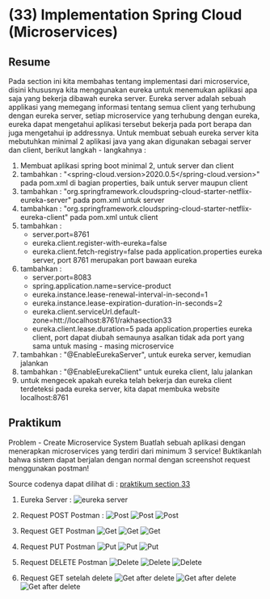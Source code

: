 # **(33) Implementation Spring Cloud (Microservices)**

## **Resume**
Pada section ini kita membahas tentang implementasi dari microservice, disini khususnya kita menggunakan eureka untuk menemukan aplikasi apa saja yang bekerja dibawah eureka server.
Eureka server adalah sebuah applikasi yang memegang informasi tentang semua client yang terhubung dengan eureka server, setiap microservice yang terhubung dengan eureka, eureka dapat mengetahui aplikasi tersebut bekerja pada port berapa dan juga mengetahui ip addressnya.
Untuk membuat sebuah eureka server kita mebutuhkan minimal 2 aplikasi java yang akan digunakan sebagai server dan client, berikut langkah - langkahnya :

1. Membuat aplikasi spring boot minimal 2, untuk server dan client
2. tambahkan : "<spring-cloud.version>2020.0.5</spring-cloud.version>" pada pom.xml di bagian properties, baik untuk server maupun client
3. tambahkan : "<dependency><groupId>org.springframework.cloud</groupId><artifactId>spring-cloud-starter-netflix-eureka-server</artifactId></dependency>" pada pom.xml untuk server
4. tambahkan : "<dependency><groupId>org.springframework.cloud</groupId><artifactId>spring-cloud-starter-netflix-eureka-client</artifactId></dependency>" pada pom.xml untuk client
5. tambahkan :
    - server.port=8761
    - eureka.client.register-with-eureka=false
    - eureka.client.fetch-registry=false
    pada application.properties eureka server, port 8761 merupakan port bawaan eureka
6. tambahkan : 
    - server.port=8083
    - spring.application.name=service-product
    - eureka.instance.lease-renewal-interval-in-second=1
    - eureka.instance.lease-expiration-duration-in-seconds=2
    - eureka.client.serviceUrl.default-zone=htt://localhost:8761/rakhasection33
    - eureka.client.lease.duration=5
    pada application.properties eureka client, port dapat diubah semaunya asalkan tidak ada port yang sama untuk masing - masing microservice
7. tambahkan : "@EnableEurekaServer", untuk eureka server, kemudian jalankan
8. tambahkan : "@EnableEurekaClient" untuk eureka client, lalu jalankan
9. untuk mengecek apakah eureka telah bekerja dan eureka client terdeteksi pada eureka server, kita dapat membuka website localhost:8761

## **Praktikum**
Problem - Create Microservice System
Buatlah sebuah aplikasi dengan menerapkan microservices yang terdiri dari minimum 3 service!
Buktikanlah bahwa sistem dapat berjalan dengan normal dengan screenshot request menggunakan postman!

Source codenya dapat dilihat di :
[praktikum section 33](https://github.com/RakhaRafifA/Java-Spring-Boot_Rakha-Rafif-Arifin/tree/main/33_Implementation%20Spring%20Cloud%20(Microservices)/praktikum)

1. Eureka Server :
![eureka server](https://github.com/RakhaRafifA/Java-Spring-Boot_Rakha-Rafif-Arifin/blob/e18b89c02f3aabd02cc812c5bcfb5d38773fb612/33_Implementation%20Spring%20Cloud%20(Microservices)/screenshot/Screenshot1%20-%20Eureka.PNG)

2. Request POST Postman :
![Post](https://github.com/RakhaRafifA/Java-Spring-Boot_Rakha-Rafif-Arifin/blob/e18b89c02f3aabd02cc812c5bcfb5d38773fb612/33_Implementation%20Spring%20Cloud%20(Microservices)/screenshot/Screenshot2%20-%20POST%20user.PNG)
![Post](https://github.com/RakhaRafifA/Java-Spring-Boot_Rakha-Rafif-Arifin/blob/e18b89c02f3aabd02cc812c5bcfb5d38773fb612/33_Implementation%20Spring%20Cloud%20(Microservices)/screenshot/Screenshot2%20-%20POST%20stock.PNG)
![Post](https://github.com/RakhaRafifA/Java-Spring-Boot_Rakha-Rafif-Arifin/blob/e18b89c02f3aabd02cc812c5bcfb5d38773fb612/33_Implementation%20Spring%20Cloud%20(Microservices)/screenshot/Screenshot2%20-%20POST%20product.PNG)

3. Request GET Postman
![Get](https://github.com/RakhaRafifA/Java-Spring-Boot_Rakha-Rafif-Arifin/blob/e18b89c02f3aabd02cc812c5bcfb5d38773fb612/33_Implementation%20Spring%20Cloud%20(Microservices)/screenshot/Screenshot3%20-%20GET%20user.PNG)
![Get](https://github.com/RakhaRafifA/Java-Spring-Boot_Rakha-Rafif-Arifin/blob/e18b89c02f3aabd02cc812c5bcfb5d38773fb612/33_Implementation%20Spring%20Cloud%20(Microservices)/screenshot/Screenshot3%20-%20GET%20stock.PNG)
![Get](https://github.com/RakhaRafifA/Java-Spring-Boot_Rakha-Rafif-Arifin/blob/e18b89c02f3aabd02cc812c5bcfb5d38773fb612/33_Implementation%20Spring%20Cloud%20(Microservices)/screenshot/Screenshot3%20-%20GET%20product.PNG)

4. Request PUT Postman
![Put](https://github.com/RakhaRafifA/Java-Spring-Boot_Rakha-Rafif-Arifin/blob/e18b89c02f3aabd02cc812c5bcfb5d38773fb612/33_Implementation%20Spring%20Cloud%20(Microservices)/screenshot/Screenshot4%20-%20PUT%20user.PNG)
![Put](https://github.com/RakhaRafifA/Java-Spring-Boot_Rakha-Rafif-Arifin/blob/e18b89c02f3aabd02cc812c5bcfb5d38773fb612/33_Implementation%20Spring%20Cloud%20(Microservices)/screenshot/Screenshot4%20-%20PUT%20stock.PNG)
![Put](https://github.com/RakhaRafifA/Java-Spring-Boot_Rakha-Rafif-Arifin/blob/e18b89c02f3aabd02cc812c5bcfb5d38773fb612/33_Implementation%20Spring%20Cloud%20(Microservices)/screenshot/Screenshot4%20-%20PUT%20product.PNG)

5. Request DELETE Postman
![Delete](https://github.com/RakhaRafifA/Java-Spring-Boot_Rakha-Rafif-Arifin/blob/e18b89c02f3aabd02cc812c5bcfb5d38773fb612/33_Implementation%20Spring%20Cloud%20(Microservices)/screenshot/Screenshot5%20-%20DELETE%20user.PNG)
![Delete](https://github.com/RakhaRafifA/Java-Spring-Boot_Rakha-Rafif-Arifin/blob/e18b89c02f3aabd02cc812c5bcfb5d38773fb612/33_Implementation%20Spring%20Cloud%20(Microservices)/screenshot/Screenshot5%20-%20DELETE%20stock.PNG)
![Delete](https://github.com/RakhaRafifA/Java-Spring-Boot_Rakha-Rafif-Arifin/blob/e18b89c02f3aabd02cc812c5bcfb5d38773fb612/33_Implementation%20Spring%20Cloud%20(Microservices)/screenshot/Screenshot5%20-%20DELETE%20product.PNG)

6. Request GET setelah delete
![Get after delete](https://github.com/RakhaRafifA/Java-Spring-Boot_Rakha-Rafif-Arifin/blob/e18b89c02f3aabd02cc812c5bcfb5d38773fb612/33_Implementation%20Spring%20Cloud%20(Microservices)/screenshot/Screenshot6%20-%20GET%20user%20after%20delete.PNG)
![Get after delete](https://github.com/RakhaRafifA/Java-Spring-Boot_Rakha-Rafif-Arifin/blob/e18b89c02f3aabd02cc812c5bcfb5d38773fb612/33_Implementation%20Spring%20Cloud%20(Microservices)/screenshot/Screenshot6%20-%20GET%20stock%20after%20delete.PNG)
![Get after delete](https://github.com/RakhaRafifA/Java-Spring-Boot_Rakha-Rafif-Arifin/blob/e18b89c02f3aabd02cc812c5bcfb5d38773fb612/33_Implementation%20Spring%20Cloud%20(Microservices)/screenshot/Screenshot6%20-%20GET%20product%20after%20delete.PNG)
